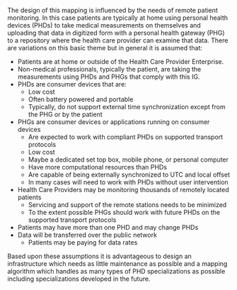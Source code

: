The design of this mapping is influenced by the needs of remote patient monitoring. In this case patients are typically at home using personal health devices (PHDs) to take medical measurements on themselves and uploading that data in digitized form with a personal health gateway (PHG) to a repository where the health care provider can examine that data. There are variations on this basic theme but in general it is assumed that:

* Patients are at home or outside of the Health Care Provider Enterprise.
* Non-medical professionals, typically the patient, are taking the measurements using PHDs and PHGs that comply with this IG.
* PHDs are consumer devices that are:
  * Low cost
  * Often battery powered and portable
  * Typically, do not support external time synchronization except from the PHG or by the patient
* PHGs are consumer devices or applications running on consumer devices
  * Are expected to work with compliant PHDs on supported transport protocols
  * Low cost
  * Maybe a dedicated set top box, mobile phone, or personal computer
  * Have more computational resources than PHDs
  * Are capable of being externally synchronized to UTC and local offset
  * In many cases will need to work with PHDs without user intervention
* Health Care Providers may be monitoring thousands of remotely located patients
  * Servicing and support of the remote stations needs to be minimized
  * To the extent possible PHGs should work with future PHDs on the supported transport protocols
* Patients may have more than one PHD and may change PHDs
* Data will be transferred over the public network
  * Patients may be paying for data rates

Based upon these assumptions it is advantageous to design an infrastructure which needs as little maintenance as possible and a mapping algorithm which handles as many types of PHD specializations as possible including specializations developed in the future.





